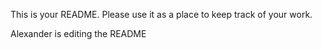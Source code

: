 This is your README. Please use it as a place to keep track of your work.

Alexander is editing the README